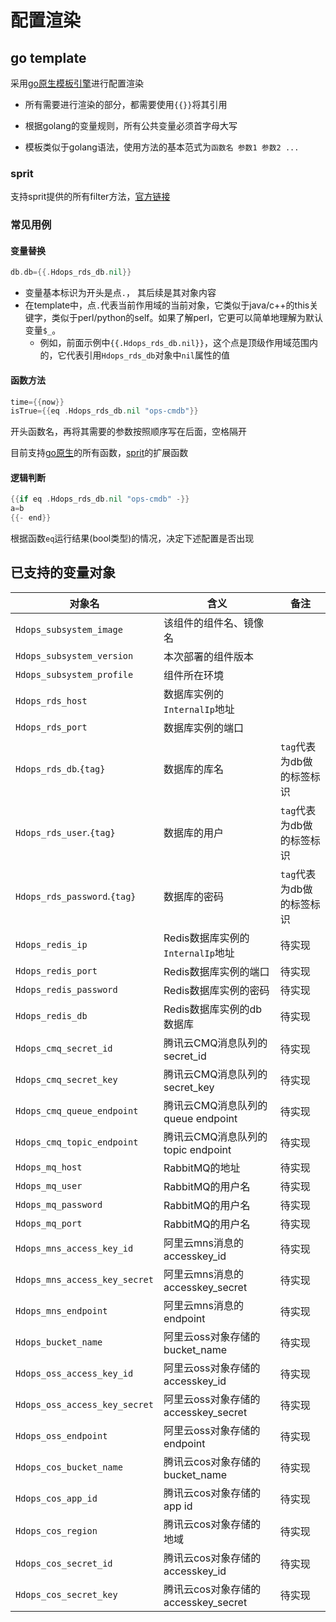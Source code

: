 # 配置渲染

## go template

采用[go原生模板引擎](https://pkg.go.dev/text/template#pkg-overview)进行配置渲染

- 所有需要进行渲染的部分，都需要使用`{{}}`将其引用

- 根据golang的变量规则，所有公共变量必须首字母大写

- 模板类似于golang语法，使用方法的基本范式为`函数名 参数1 参数2 ...`

### sprit

支持sprit提供的所有filter方法，[官方链接](https://github.com/Masterminds/sprig#calling-the-functions-inside-of-templates)

### 常见用例

#### 变量替换

```go
db.db={{.Hdops_rds_db.nil}}
```

- 变量基本标识为开头是点`.`， 其后续是其对象内容
- 在template中，点`.`代表当前作用域的当前对象，它类似于java/c++的this关键字，类似于perl/python的self。如果了解perl，它更可以简单地理解为默认变量`$_`。
  - 例如，前面示例中`{{.Hdops_rds_db.nil}}`，这个点是顶级作用域范围内的，它代表引用`Hdops_rds_db`对象中`nil`属性的值
  

#### 函数方法

```go
time={{now}}
isTrue={{eq .Hdops_rds_db.nil "ops-cmdb"}}
```

开头函数名，再将其需要的参数按照顺序写在后面，空格隔开

目前支持[go原生](https://pkg.go.dev/text/template#hdr-Functions)的所有函数，[sprit](https://github.com/Masterminds/sprig/blob/master/functions.go#L97)的扩展函数

#### 逻辑判断

```go
{{if eq .Hdops_rds_db.nil "ops-cmdb" -}}
a=b
{{- end}}
```

根据函数`eq`运行结果(bool类型)的情况，决定下述配置是否出现

## 已支持的变量对象

| 对象名                       | 含义                         | 备注                      |
| ---------------------------- | ---------------------------- | ------------------------- |
| `Hdops_subsystem_image`      | 该组件的组件名、镜像名       |                           |
| `Hdops_subsystem_version`    | 本次部署的组件版本           |                           |
| `Hdops_subsystem_profile`    | 组件所在环境                 |                           |
| `Hdops_rds_host`             | 数据库实例的`InternalIp`地址 |                           |
| `Hdops_rds_port`             | 数据库实例的端口             |                           |
| `Hdops_rds_db`.`{tag}`       | 数据库的库名                 | `tag`代表为db做的标签标识 |
| `Hdops_rds_user`.`{tag}`     | 数据库的用户                 | `tag`代表为db做的标签标识 |
| `Hdops_rds_password`.`{tag}` | 数据库的密码                 | `tag`代表为db做的标签标识 |
| `Hdops_redis_ip`             | Redis数据库实例的`InternalIp`地址                      |            待实现               |      
| `Hdops_redis_port`           | Redis数据库实例的端口                		              |             待实现              |      
| `Hdops_redis_password`       | Redis数据库实例的密码            		              |             待实现              |      
| `Hdops_redis_db`             | Redis数据库实例的db数据库                      	              |                待实现           |      
| `Hdops_cmq_secret_id`        | 腾讯云CMQ消息队列的secret_id                          |               待实现            |      
| `Hdops_cmq_secret_key`        | 腾讯云CMQ消息队列的secret_key                     |            待实现               | 
| `Hdops_cmq_queue_endpoint`        | 腾讯云CMQ消息队列的queue endpoint    |             待实现              |      
| `Hdops_cmq_topic_endpoint`        | 腾讯云CMQ消息队列的topic endpoint      |            待实现               |      
| `Hdops_mq_host`        | RabbitMQ的地址               					   |            待实现     	         |      
| `Hdops_mq_user`        | RabbitMQ的用户名                					   |              待实现             |      
| `Hdops_mq_password`        | RabbitMQ的用户名       					   |               待实现            |      
| `Hdops_mq_port`        | RabbitMQ的用户名              					   |             待实现              |      
| `Hdops_mns_access_key_id`        | 阿里云mns消息的accesskey_id                   |             待实现              |      
| `Hdops_mns_access_key_secret`        | 阿里云mns消息的accesskey_secret   |             待实现              |      
| `Hdops_mns_endpoint`        | 阿里云mns消息的endpoint                                      |              待实现             |      
| `Hdops_bucket_name`        | 阿里云oss对象存储的bucket_name                          |                待实现           |      
| `Hdops_oss_access_key_id`        | 阿里云oss对象存储的accesskey_id              |             待实现              |      
| `Hdops_oss_access_key_secret`        | 阿里云oss对象存储的accesskey_secret               |         待实现                  |      
| `Hdops_oss_endpoint`        | 阿里云oss对象存储的endpoint                                |              待实现             |      
| `Hdops_cos_bucket_name`        | 腾讯云cos对象存储的bucket_name                 |             待实现              |      
| `Hdops_cos_app_id`        | 腾讯云cos对象存储的app id                                        |              待实现             |      
| `Hdops_cos_region`        | 腾讯云cos对象存储的地域                                            |              待实现             |      
| `Hdops_cos_secret_id`        | 腾讯云cos对象存储的accesskey_id                      |                待实现           |      
| `Hdops_cos_secret_key`        | 腾讯云cos对象存储的accesskey_secret               |             待实现              |      